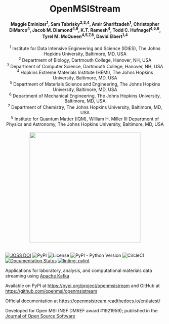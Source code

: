 # <div align="center"> OpenMSIStream </div>

#### <div align="center">Maggie Eminizer<sup>1</sup>, Sam Tabrisky<sup>2,3,4</sup>, Amir Sharifzadeh<sup>1</sup>, Christopher DiMarco<sup>4</sup>, Jacob M. Diamond<sup>4,6</sup>, K.T. Ramesh<sup>4</sup>, Todd C. Hufnagel<sup>4,5,6</sup>, Tyrel M. McQueen<sup>4,5,7,8</sup>, David Elbert<sup>1,4</sup></div>

 <div align="center"><sup>1</sup> Institute for Data Intensive Engineering and Science (IDIES), The Johns Hopkins University, Baltimore, MD, USA </div>
 <div align="center"><sup>2</sup> Department of Biology, Dartmouth College, Hanover, NH, USA </div>
 <div align="center"><sup>3</sup> Department of Computer Science, Dartmouth College, Hanover, NH, USA </div>
 <div align="center"><sup>4</sup> Hopkins Extreme Materials Institute (HEMI), The Johns Hopkins University, Baltimore, MD, USA </div>
 <div align="center"><sup>5</sup> Department of Materials Science and Engineering, The Johns Hopkins University, Baltimore, MD, USA </div>
 <div align="center"><sup>6</sup> Department of Mechanical Engineering, The Johns Hopkins University, Baltimore, MD, USA </div>
 <div align="center"><sup>7</sup> Department of Chemistry, The Johns Hopkins University, Baltimore, MD, USA </div>
 <div align="center"><sup>8</sup> Institute for Quantum Matter (IQM), William H. Miller III Department of Physics and Astronomy, The Johns Hopkins University, Baltimore, MD, USA </div>

 <br>
 <div align="center"><img src="docs/source/images/openmsistream_logo.png" width="350" /></div>
 <br>

[![JOSS DOI](https://joss.theoj.org/papers/10.21105/joss.04896/status.svg)](https://doi.org/10.21105/joss.04896) ![PyPI](https://img.shields.io/pypi/v/openmsistream) ![License](https://img.shields.io/github/license/openmsi/openmsistream) ![PyPI - Python Version](https://img.shields.io/pypi/pyversions/openmsistream) ![CircleCI](https://img.shields.io/circleci/build/github/openmsi/openmsistream/main) [![Documentation Status](https://readthedocs.org/projects/openmsistream/badge/?version=latest)](https://openmsistream.readthedocs.io/en/latest/?badge=latest) [![linting: pylint](https://img.shields.io/badge/linting-pylint-yellowgreen)](https://github.com/PyCQA/pylint)

Applications for laboratory, analysis, and computational materials data streaming using [Apache Kafka](https://kafka.apache.org/)

Available on PyPI at https://pypi.org/project/openmsistream and GitHub at https://github.com/openmsi/openmsistream 

Official documentation at https://openmsistream.readthedocs.io/en/latest/

Developed for Open MSI (NSF DMREF award #1921959); published in the [Journal of Open Source Software](https://doi.org/10.21105/joss.04896)
